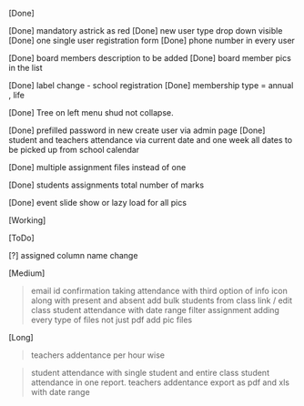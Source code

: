 [Done]

[Done] mandatory astrick as red
[Done] new user type drop down visible
[Done] one single user registration form
[Done] phone number in every user

[Done] board members description to be added
[Done] board member pics in the list

[Done] label change - school registration
[Done] membership type = annual , life 

[Done] Tree on left menu shud not collapse.

[Done] prefilled password in new create user via admin page
[Done] student and teachers attendance via current date and one week all dates to be picked up from school calendar

[Done] multiple assignment files instead of one

[Done] students assignments total number of marks

[Done] event slide show or lazy load for all pics

[Working]

[ToDo]

[?] assigned column name change

[Medium]

> email id confirmation
> taking attendance with third option of info icon along with present and absent
> add bulk students from class link / edit class
> student attendance with date range filter
> assignment adding every type of files not just pdf add pic files

[Long]

> teachers addentance per hour wise

> student attendance with single student and entire class student attendance in one report.
> teachers addentance export as pdf and xls  with date range